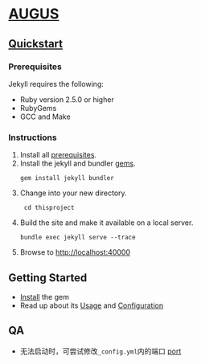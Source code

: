 # [AUGUS](https://draugus.github.io/)

## [Quickstart](https://jekyllrb.com/docs/)

### Prerequisites

Jekyll requires the following:

- Ruby version 2.5.0 or higher
- RubyGems
- GCC and Make

### Instructions

1. Install all [prerequisites](https://jekyllrb.com/docs/installation/).
2. Install the jekyll and bundler [gems](https://jekyllrb.com/docs/ruby-101/#gems).
   ```shell
   gem install jekyll bundler
   ```
3. Change into your new directory.
   ```shell
    cd thisproject
   ```
4. Build the site and make it available on a local server.
   ```shell
   bundle exec jekyll serve --trace
   ```
5. Browse to [http://localhost:40000](http://localhost:40000)

## Getting Started

- [Install](https://jekyllrb.com/docs/installation/) the gem
- Read up about its [Usage](https://jekyllrb.com/docs/usage/)
  and [Configuration](https://jekyllrb.com/docs/configuration/)

## QA

- 无法启动时，可尝试修改`_config.yml`内的端口 [port](./_config.yml)

